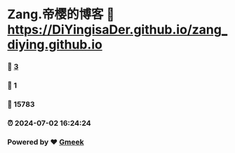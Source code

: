 # Zang.帝樱的博客 :link: https://DiYingisaDer.github.io/zang_diying.github.io 
### :page_facing_up: [3](https://DiYingisaDer.github.io/zang_diying.github.io/tag.html) 
### :speech_balloon: 1 
### :hibiscus: 15783 
### :alarm_clock: 2024-07-02 16:24:24 
### Powered by :heart: [Gmeek](https://github.com/Meekdai/Gmeek)
